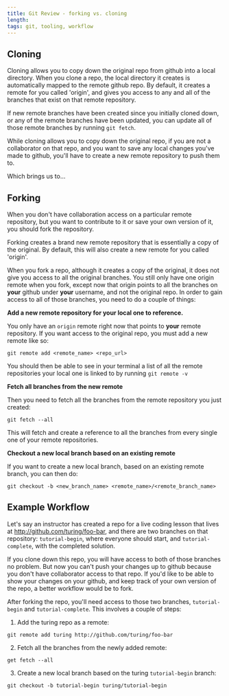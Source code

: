 ```yaml
---
title: Git Review - forking vs. cloning
length:
tags: git, tooling, workflow 
---
```


## Cloning

Cloning allows you to copy down the original repo from github into a local directory. When you clone a repo, the local directory it creates is automatically mapped to the remote github repo. By default, it creates a remote for you called 'origin', and gives you access to any and all of the branches that exist on that remote repository.

If new remote branches have been created since you initially cloned down, or any of the remote branches have been updated, you can update all of those remote branches by running `git fetch`.

While cloning allows you to copy down the original repo, if you are not a collaborator on that repo, and you want to save any local changes you've made to github, you'll have to create a new remote repository to push them to.

Which brings us to...

## Forking

When you don't have collaboration access on a particular remote repository, but you want to contribute to it or save your own version of it, you should fork the repository.

Forking creates a brand new remote repository that is essentially a copy of the original. By default, this will also create a new remote for you called 'origin'. 

When you fork a repo, although it creates a copy of the original, it does not give you access to all the original branches. You still only have one origin remote when you fork, except now that origin points to all the branches on **your** github under **your** username, and not the original repo. In order to gain access to all of those branches, you need to do a couple of things:

**Add a new remote repository for your local one to reference.**

You only have an `origin` remote right now that points to **your** remote repository. If you want access to the original repo, you must add a new remote like so:

`git remote add <remote_name> <repo_url>`

You should then be able to see in your terminal a list of all the remote repositories your local one is linked to by running `git remote -v`

**Fetch all branches from the new remote**

Then you need to fetch all the branches from the remote repository you just created:

`git fetch --all`

This will fetch and create a reference to all the branches from every single one of your remote repositories.

**Checkout a new local branch based on an existing remote**

If you want to create a new local branch, based on an existing remote branch, you can then do:

`git checkout -b <new_branch_name> <remote_name>/<remote_branch_name>`


## Example Workflow

Let's say an instructor has created a repo for a live coding lesson that lives at http://github.com/turing/foo-bar, and there are two branches on that repository: `tutorial-begin`, where everyone should start, and `tutorial-complete`, with the completed solution.

If you clone down this repo, you will have access to both of those branches no problem. But now you can't push your changes up to github because you don't have collaborator access to that repo. If you'd like to be able to show your changes on your github, and keep track of your own version of the repo, a better workflow would be to fork.

After forking the repo, you'll need access to those two branches, `tutorial-begin` and `tutorial-complete`. This involves a couple of steps:

1. Add the turing repo as a remote:

`git remote add turing http://github.com/turing/foo-bar`

2. Fetch all the branches from the newly added remote:

`get fetch --all`

3. Create a new local branch based on the turing `tutorial-begin` branch:

`git checkout -b tutorial-begin turing/tutorial-begin`